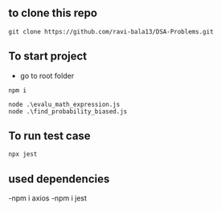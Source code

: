## to clone this repo

```
git clone https://github.com/ravi-bala13/DSA-Problems.git
```

## To start project

- go to root folder

```
npm i
```

```
node .\evalu_math_expression.js
node .\find_probability_biased.js
```

## To run test case

```
npx jest
```

## used dependencies

-npm i axios
-npm i jest
